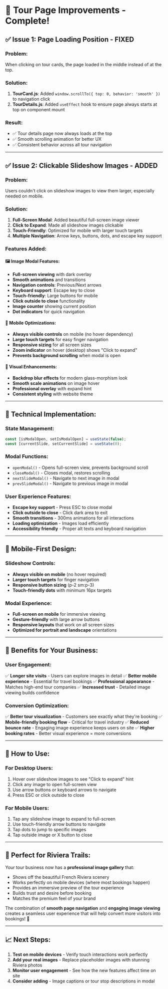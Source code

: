 # 🎉 Tour Page Improvements - Complete!

## ✅ **Issue 1: Page Loading Position - FIXED**

### **Problem:**

When clicking on tour cards, the page loaded in the middle instead of at the top.

### **Solution:**

1. **TourCard.js**: Added `window.scrollTo({ top: 0, behavior: 'smooth' })` to navigation click
2. **TourDetails.js**: Added `useEffect` hook to ensure page always starts at top on component mount

### **Result:**

- ✅ Tour details page now always loads at the top
- ✅ Smooth scrolling animation for better UX
- ✅ Consistent behavior across all tour navigation

---

## ✅ **Issue 2: Clickable Slideshow Images - ADDED**

### **Problem:**

Users couldn't click on slideshow images to view them larger, especially needed on mobile.

### **Solution:**

1. **Full-Screen Modal**: Added beautiful full-screen image viewer
2. **Click to Expand**: Made all slideshow images clickable
3. **Touch-Friendly**: Optimized for mobile with larger touch targets
4. **Multiple Navigation**: Arrow keys, buttons, dots, and escape key support

### **Features Added:**

#### 🖼️ **Image Modal Features:**

- **Full-screen viewing** with dark overlay
- **Smooth animations** and transitions
- **Navigation controls**: Previous/Next arrows
- **Keyboard support**: Escape key to close
- **Touch-friendly**: Large buttons for mobile
- **Click outside to close** functionality
- **Image counter** showing current position
- **Dot indicators** for quick navigation

#### 📱 **Mobile Optimizations:**

- **Always visible controls** on mobile (no hover dependency)
- **Large touch targets** for easy finger navigation
- **Responsive sizing** for all screen sizes
- **Zoom indicator** on hover (desktop) shows "Click to expand"
- **Prevents background scrolling** when modal is open

#### 🎨 **Visual Enhancements:**

- **Backdrop blur effects** for modern glass-morphism look
- **Smooth scale animations** on image hover
- **Professional overlay** with expand hint
- **Consistent styling** with website theme

---

## 🎯 **Technical Implementation:**

### **State Management:**

```javascript
const [isModalOpen, setIsModalOpen] = useState(false);
const [currentSlide, setCurrentSlide] = useState(0);
```

### **Modal Functions:**

- `openModal()` - Opens full-screen view, prevents background scroll
- `closeModal()` - Closes modal, restores scrolling
- `nextSlideModal()` - Navigate to next image in modal
- `prevSlideModal()` - Navigate to previous image in modal

### **User Experience Features:**

- **Escape key support** - Press ESC to close modal
- **Click outside to close** - Click dark area to exit
- **Smooth transitions** - 300ms animations for all interactions
- **Loading optimization** - Images load efficiently
- **Accessibility friendly** - Proper alt texts and keyboard navigation

---

## 📱 **Mobile-First Design:**

### **Slideshow Controls:**

- **Always visible on mobile** (no hover required)
- **Larger touch targets** for finger navigation
- **Responsive button sizing** (p-2 sm:p-3)
- **Touch-friendly dots** with minimum 16px targets

### **Modal Experience:**

- **Full-screen on mobile** for immersive viewing
- **Gesture-friendly** with large arrow buttons
- **Responsive layouts** that work on all screen sizes
- **Optimized for portrait and landscape** orientations

---

## 🚀 **Benefits for Your Business:**

### **User Engagement:**

✅ **Longer site visits** - Users can explore images in detail
✅ **Better mobile experience** - Essential for travel bookings
✅ **Professional appearance** - Matches high-end tour companies
✅ **Increased trust** - Detailed image viewing builds confidence

### **Conversion Optimization:**

✅ **Better tour visualization** - Customers see exactly what they're booking
✅ **Mobile-friendly booking flow** - Critical for travel industry
✅ **Reduced bounce rate** - Engaging image experience keeps users on site
✅ **Higher booking rates** - Better visual experience = more conversions

---

## 🔧 **How to Use:**

### **For Desktop Users:**

1. Hover over slideshow images to see "Click to expand" hint
2. Click any image to open full-screen view
3. Use arrow buttons or keyboard arrows to navigate
4. Press ESC or click outside to close

### **For Mobile Users:**

1. Tap any slideshow image to expand to full-screen
2. Use touch-friendly arrow buttons to navigate
3. Tap dots to jump to specific images
4. Tap outside image or X button to close

---

## 🎯 **Perfect for Riviera Trails:**

Your tour business now has a **professional image gallery** that:

- Shows off the beautiful French Riviera scenery
- Works perfectly on mobile devices (where most bookings happen)
- Provides an immersive preview of the tour experience
- Builds trust and desire before booking
- Matches the premium feel of your brand

The combination of **smooth page navigation** and **engaging image viewing** creates a seamless user experience that will help convert more visitors into bookings! 🎉

---

## 📈 **Next Steps:**

1. **Test on mobile devices** - Verify touch interactions work perfectly
2. **Add your real images** - Replace placeholder images with stunning Riviera photos
3. **Monitor user engagement** - See how the new features affect time on site
4. **Consider adding** - Image captions or tour stop descriptions in modal
